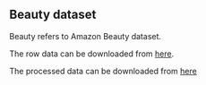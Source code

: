 ## Beauty dataset

Beauty refers to Amazon Beauty dataset.

The row data can be downloaded from [here](https://jmcauley.ucsd.edu/data/amazon/index_2014.html).

The processed data can be downloaded from [here](https://drive.google.com/drive/folders/1cKZwoug46oMZ8Xs3FM3V_jAFzfX0vLR2?usp=drive_link)
